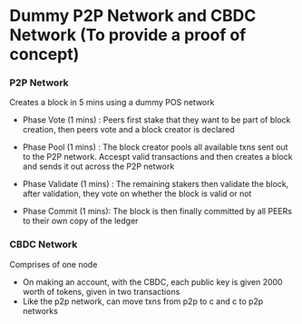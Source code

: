 # Dummy P2P Network and CBDC Network (To provide a proof of concept)

### P2P Network

Creates a block in 5 mins using a dummy POS network

- Phase Vote (1 mins) : Peers first stake that they want to be part of block creation, then peers vote and a block creator is declared

- Phase Pool (1 mins) : The block creator pools all available txns sent out to the P2P network. Accespt valid transactions and then creates a block and sends it out across the P2P network

- Phase Validate (1 mins) : The remaining stakers then validate the block, after validation, they vote on whether the block is valid or not

- Phase Commit (1 mins): The block is then finally committed by all PEERs to their own copy of the ledger


### CBDC Network

Comprises of one node
- On making an account, with the CBDC, each public key is given 2000 worth of tokens, given in two transactions
- Like the p2p network, can move txns from p2p to c and c to p2p networks